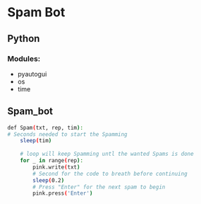 # Spam Bot
## Python
### Modules:
- pyautogui
- os
- time

## Spam_bot
```bash
def Spam(txt, rep, tim):
# Seconds needed to start the Spamming
    sleep(tim)
    
    # loop will keep Spamming untl the wanted Spams is done
    for _ in range(rep):
        pink.write(txt)
        # Second for the code to breath before continuing
        sleep(0.2)
        # Press "Enter" for the next spam to begin
        pink.press('Enter')
```

